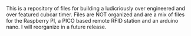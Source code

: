 This is a repository of files for building a ludicriously over engineered and over featured cubcar timer.
Files are NOT organized and are a mix of files for the Raspberry PI, a PICO based remote RFID station and an arduino nano.
I will reorganize in a future release. 
